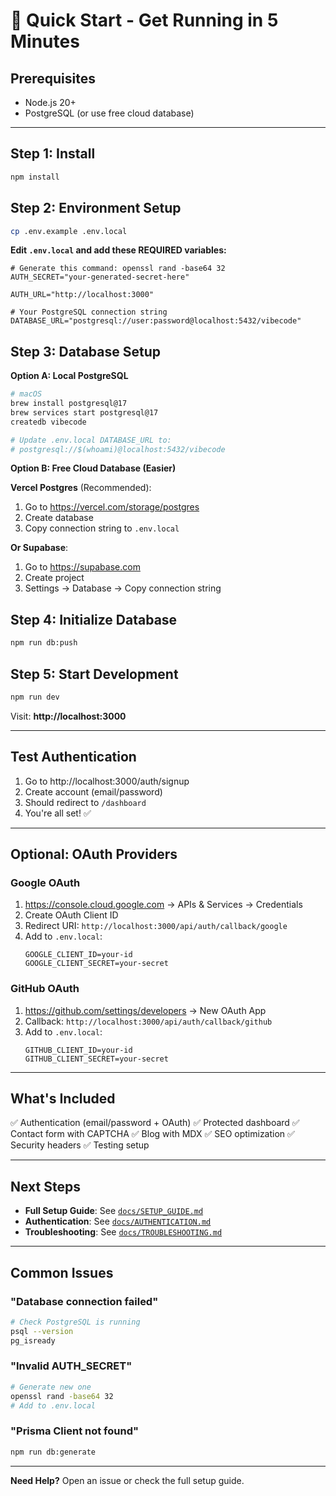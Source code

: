 # 🚀 Quick Start - Get Running in 5 Minutes

## **Prerequisites**
- Node.js 20+
- PostgreSQL (or use free cloud database)

---

## **Step 1: Install**

```bash
npm install
```

## **Step 2: Environment Setup**

```bash
cp .env.example .env.local
```

**Edit `.env.local` and add these REQUIRED variables:**

```env
# Generate this command: openssl rand -base64 32
AUTH_SECRET="your-generated-secret-here"

AUTH_URL="http://localhost:3000"

# Your PostgreSQL connection string
DATABASE_URL="postgresql://user:password@localhost:5432/vibecode"
```

## **Step 3: Database Setup**

**Option A: Local PostgreSQL**
```bash
# macOS
brew install postgresql@17
brew services start postgresql@17
createdb vibecode

# Update .env.local DATABASE_URL to:
# postgresql://$(whoami)@localhost:5432/vibecode
```

**Option B: Free Cloud Database (Easier)**

**Vercel Postgres** (Recommended):
1. Go to https://vercel.com/storage/postgres
2. Create database
3. Copy connection string to `.env.local`

**Or Supabase**:
1. Go to https://supabase.com
2. Create project
3. Settings → Database → Copy connection string

## **Step 4: Initialize Database**

```bash
npm run db:push
```

## **Step 5: Start Development**

```bash
npm run dev
```

Visit: **http://localhost:3000**

---

## **Test Authentication**

1. Go to http://localhost:3000/auth/signup
2. Create account (email/password)
3. Should redirect to `/dashboard`
4. You're all set! ✅

---

## **Optional: OAuth Providers**

### **Google OAuth**
1. https://console.cloud.google.com → APIs & Services → Credentials
2. Create OAuth Client ID
3. Redirect URI: `http://localhost:3000/api/auth/callback/google`
4. Add to `.env.local`:
   ```env
   GOOGLE_CLIENT_ID=your-id
   GOOGLE_CLIENT_SECRET=your-secret
   ```

### **GitHub OAuth**
1. https://github.com/settings/developers → New OAuth App
2. Callback: `http://localhost:3000/api/auth/callback/github`
3. Add to `.env.local`:
   ```env
   GITHUB_CLIENT_ID=your-id
   GITHUB_CLIENT_SECRET=your-secret
   ```

---

## **What's Included**

✅ Authentication (email/password + OAuth)
✅ Protected dashboard
✅ Contact form with CAPTCHA
✅ Blog with MDX
✅ SEO optimization
✅ Security headers
✅ Testing setup

---

## **Next Steps**

- **Full Setup Guide**: See [`docs/SETUP_GUIDE.md`](./docs/SETUP_GUIDE.md)
- **Authentication**: See [`docs/AUTHENTICATION.md`](./docs/AUTHENTICATION.md)
- **Troubleshooting**: See [`docs/TROUBLESHOOTING.md`](./docs/TROUBLESHOOTING.md)

---

## **Common Issues**

### **"Database connection failed"**
```bash
# Check PostgreSQL is running
psql --version
pg_isready
```

### **"Invalid AUTH_SECRET"**
```bash
# Generate new one
openssl rand -base64 32
# Add to .env.local
```

### **"Prisma Client not found"**
```bash
npm run db:generate
```

---

**Need Help?** Open an issue or check the full setup guide.
